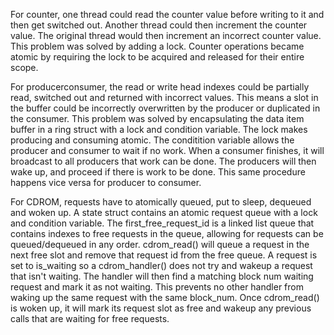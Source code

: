 For counter, one thread could read the counter value before writing to it and then get switched out. 
Another thread could then increment the counter value.
The original thread would then increment an incorrect counter value.
This problem was solved by adding a lock.
Counter operations became atomic by requiring the lock to be acquired and released for their entire scope.

For producerconsumer, the read or write head indexes could be partially read, switched out and returned with incorrect values.
This means a slot in the buffer could be incorrectly overwritten by the producer or duplicated in the consumer.
This problem was solved by encapsulating the data item buffer in a ring struct with a lock and condition variable.
The lock makes producing and consuming atomic.
The conditition variable allows the producer and consumer to wait if no work.
When a consumer finishes, it will broadcast to all producers that work can be done. 
The producers will then wake up, and proceed if there is work to be done.
This same procedure happens vice versa for producer to consumer.

For CDROM, requests have to atomically queued, put to sleep, dequeued and woken up.
A state struct contains an atomic request queue with a lock and condition variable.
The first_free_request_id is a linked list queue that contains indexes to free requests in the queue, allowing for requests can be queued/dequeued in any order.
cdrom_read() will queue a request in the next free slot and remove that request id from the free queue.
A request is set to is_waiting so a cdrom_handler() does not try and wakeup a request that isn't waiting.
The handler will then find a matching block num waiting request and mark it as not waiting.
This prevents no other handler from waking up the same request with the same block_num.
Once cdrom_read() is woken up, it will mark its request slot as free and wakeup any previous calls that are waiting for free requests.
